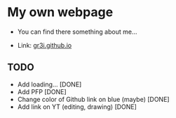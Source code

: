 # My own webpage
* You can find there something about me...

* Link: [gr3i.github.io](https://gr3i.github.io)

## TODO 
* Add loading... [DONE]
* Add PFP [DONE]
* Change color of Github link on blue (maybe) [DONE]
* Add link on YT (editing, drawing) [DONE]


